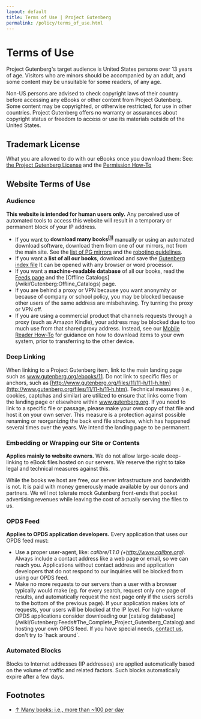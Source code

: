 ```yaml
---
layout: default
title: Terms of Use | Project Gutenberg
permalink: /policy/terms_of_use.html
---
```


Terms of Use
============

Project Gutenberg's target audience is United States persons over 13 years of age. Visitors who are minors should be accompanied by an adult, and some content may be unsuitable for some readers, of any age. 

Non-US persons are advised to check copyright laws of their country before accessing any eBooks or other content from Project Gutenberg. Some content may be copyrighted, or otherwise restricted, for use in other countries. Project Gutenberg offers no warranty or assurances about copyright status or freedom to access or use its materials outside of the United States.

## Trademark License
What you are allowed to do with our eBooks once you download them:
See: [the Project Gutenberg License](/policy/license.html) and the [Permission How-To](/policy/permission.html)

## Website Terms of Use

### Audience
**This website is intended for human users only.** Any perceived use of automated tools to access this website will result in a temporary or permanent block of your IP address. 
- If you want to **download many books<sup>[\[1\]](#footnotes)</sup>** manually or using an automated download software, download them from one of our mirrors, not from the main site. See the [list of PG mirrors](//www.gutenberg.org/MIRRORS.ALL) and the [roboting guidelines](/wiki/Gutenberg:Information_About_Robot_Access_to_our_Pages").
-  If you want a **list of all our books**, download and save the [Gutenberg index file](//www.gutenberg.org/dirs/GUTINDEX.ALL) It can be opened with any browser or word processor.
- If you want a **machine-readable database** of all our books, read the [Feeds page](/wiki/Gutenberg:Feeds) and the [Offline Catalogs] (/wiki/Gutenberg:Offline_Catalogs) page.
- If you are behind a proxy or VPN because you want anonymity or because of company or school policy, you may be blocked because other users of the same address are misbehaving. Try turning the proxy or VPN off.
- If you are using a commercial product that channels requests through a proxy (such as Amazon Kindle), your address may be blocked due to too much use from that shared proxy address.  Instead, see our [Mobile Reader How-To](/wiki/Gutenberg:MobileReader_Devices_How-To) for guidance on how to download items to your own system, prior to transferring to the other device.

### Deep Linking
When linking to a Project Gutenberg item, link to the main landing page such as www.gutenberg.org/ebooks/11.  Do not link to specific files or anchors, such as [http://www.gutenberg.org/files/11/11-h/11-h.htm](http://www.gutenberg.org/files/11/11-h/11-h.htm). Technical measures (i.e., cookies, captchas and similar) are utilized to ensure that links come from the landing page or elsewhere within www.gutenberg.org.  If you need to link to a specific file or passage, please make your own copy of that file and host it on your own server.
This measure is a protection against possible renaming or reorganizing the back end file structure, which has happened several times over the years.  We intend the landing page to be permanent.

### Embedding or Wrapping our Site or Contents
**Applies mainly to website owners.**
We do not allow large-scale deep-linking to eBook files hosted on our servers. We reserve the right to take legal and technical measures against this.

While the books we host are free, our server infrastructure and bandwidth is not.  It is paid with money generously made available by our donors and partners. We will not tolerate mock Gutenberg front-ends that pocket advertising revenues
while leaving the cost of actually serving the files to us.

### OPDS Feed
**Applies to OPDS application developers.**
Every application that uses our OPDS feed must:
- Use a proper user-agent, like: *calibre/1.1.0 (+http://www.calibre.org)*. Always include a contact address like a web page or email, so we can reach you. Applications without contact address and application developers that do not respond to our inquiries will be blocked from using our OPDS feed.
- Make no more requests to our servers than a user with a browser typically would make (eg. for every search, request only one page of results, and automatically request the next page only if the users scrolls to the bottom of the previous page). If your application makes lots of requests, your users will be blocked at the IP level. 
For high-volume OPDS applications consider downloading our [catalog database] (/wiki/Gutenberg:Feeds#The_Complete_Project_Gutenberg_Catalog) and hosting your own OPDS feed.
If you have special needs, [contact us](/wiki/Gutenberg:Contact_Information), don't try to `hack around´.

### Automated Blocks
Blocks to Internet addresses (IP addresses) are applied automatically based on the volume of traffic and related factors.  Such blocks automatically expire after a few days.

## Footnotes
- [↑ Many books: i.e., more than ~100 per day](#audience)

